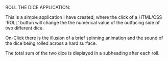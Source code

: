 ROLL THE DICE APPLICATION:

This is a simple application I have created,
where the click of a HTML/CSS 'ROLL' button
will change the the numerical value of
the outfacing side of two different dice.

On-Click there is the illusion of a brief
spinning animation and the sound of the
dice being rolled across a hard surface.

The total sum of the two dice is displayed
in a subheading after each roll.
